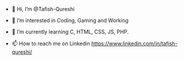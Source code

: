 - 👋 Hi, I’m @Tafish-Qureshi
- 👀 I’m interested in Coding, Gaming and Working
- 🌱 I’m currently learning C, HTML, CSS, JS, PHP.

- 📫 How to reach me on Linkedin
https://www.linkedin.com/in/tafish-qureshi/

<!---
Tafish-Qureshi/Tafish-Qureshi is a ✨ special ✨ repository because its `README.md` (this file) appears on your GitHub profile.
You can click the Preview link to take a look at your changes.
--->
